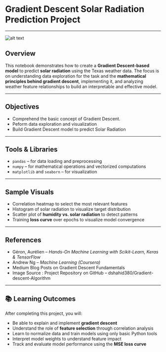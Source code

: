 

# **Gradient Descent Solar Radiation Prediction Project**  
___

![alt text](../../imgs/gradient-descent.jpg)

## **Overview**  

This notebook demonstrates how to create a **Gradient Descent-based model** to predict **solar radiation** using the Texas weather data. The focus is on understanding data exploration for the task and the **mathematical principles behind gradient descent**, implementing it, and analyzing weather feature relationships to build an interpretable and effective model.

---

## **Objectives**  

- Comprehend the basic concept of Gradient Descent.
- Peform data exploration and visualization
- Build  Gradient Descent model to predict Solar Radiation

---

## **Tools & Libraries**  

- `pandas` – for data loading and preprocessing  
- `numpy` – for mathematical operations and vectorized computations  
- `matplotlib` and `seaborn` – for visualization  


---

## **Sample Visuals**  

- Correlation heatmap to select the most relevant features  
- Histogram of solar radiation to visualize target distribution  
- Scatter plot of **humidity vs. solar radiation** to detect patterns  
- Training **loss curve** over epochs to visualize model convergence

---

## **References**

- Géron, Aurélien – *Hands-On Machine Learning with Scikit-Learn, Keras & TensorFlow*  
- Andrew Ng – *Machine Learning (Coursera)*  
- Medium Blog Posts on Gradient Descent Fundamentals  
- Image Source : Project Repository on GitHub – dshahid380/Gradient-descent-Algorithm

---

## 📚 Learning Outcomes

After completing this project, you will:

- Be able to explain and implement **gradient descent** 
- Understand the role of **feature selection** through correlation analysis  
- Learn to normalize data and train models using only basic Python tools  
- Interpret model weights to understand feature impact  
- Track and evaluate model performance using the **MSE loss curve**
